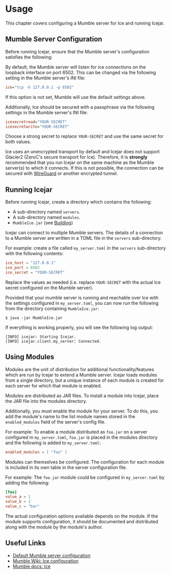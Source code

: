 # Usage

This chapter covers configuring a Mumble server for Ice and running Icejar.

## Mumble Server Configuration

Before running Icejar, ensure that the Mumble server's configuration satisfies
the following:

By default, the Mumble server will listen for ice connections on the loopback
interface on port 6502. This can be changed via the following setting in the
Mumble server's INI file:

```ini
ice="tcp -h 127.0.0.1 -p 6502"
```

If this option is not set, Mumble will use the default settings above.

Additionally, Ice should be secured with a passphrase via the following
settings in the Mumble server's INI file:

```ini
icesecretread="YOUR-SECRET"
icesecretwrite="YOUR-SECRET"
```

Choose a strong secret to replace `YOUR-SECRET` and use the same secret for
both values.

Ice uses an unencrypted transport by default and Icejar does not support
Glacier2 (ZeroC's secure transport for Ice). Therefore, it is **strongly**
recommended that you run Icejar on the same machine as the Mumble server(s) to
which it connects. If this is not possible, the connection can be secured with
[WireGuard](https://www.wireguard.com/) or another encrypted tunnel.

## Running Icejar

Before running Icejar, create a directory which contains the following:

* A sub-directory named `servers`.
* A sub-directory named `modules`.
* `MumbleIce.jar` (see [Building](building.md))

Icejar can connect to multiple Mumble servers. The details of a connection to a
Mumble server are written in a TOML file in the `servers` sub-directory.

For example: create a file called `my_server.toml` in the `servers`
sub-directory with the following contents:

```toml
ice_host = "127.0.0.1"
ice_port = 6502
ice_secret = "YOUR-SECRET"
```

Replace the values as needed (i.e. replace `YOUR-SECRET` with the actual Ice
secret configured on the Mumble server).

Provided that your mumble server is running and reachable over Ice with the
settings configured in `my_server.toml`, you can now run the following from
the directory containing `MumbleIce.jar`:

```shell
$ java -jar MumbleIce.jar
```

If everything is working properly, you will see the following log output:
```
[INFO] icejar: Starting Icejar.
[INFO] icejar.client.my_server: Connected.
```

## Using Modules

Modules are the unit of distribution for additional functionality/features
which are run by Icejar to extend a Mumble server. Icejar loads modules from a
single directory, but a unique instance of each module is created for each
server for which that module is enabled.

Modules are distributed as JAR files. To install a module into Icejar, place
the JAR file into the modules directory.

Additionally, you must enable the module for your server. To do this, you
add the module's name to the list module names stored in the `enabled_modules`
field of the server's config file.

For example: To enable a module distributed as `foo.jar` on a server configured
in `my_server.toml`, `foo.jar` is placed in the modules directory and the
following is added to `my_server.toml`:

```toml
enabled_modules = [ "foo" ]
```

Modules can themselves be configured. The configuration for each module is
included in its own table in the server configuration file.

For example: The `foo.jar` module could be configured in `my_server.toml` by
adding the following:

```toml
[foo]
value_a = 1
value_b = 2
value_c = "bar"
```

The actual configuration options available depends on the module. If the module
supports configuration, it should be documented and distributed along with the
module by the module's author.


## Useful Links

* [Default Mumble server configuration](https://github.com/mumble-voip/mumble/blob/master/auxiliary_files/mumble-server.ini)
* [Mumble Wiki: Ice configuration](https://wiki.mumble.info/wiki/Murmur.ini#ice)
* [Mumble docs: Ice](https://www.mumble.info/documentation/mumble-server/scripting/ice/)
